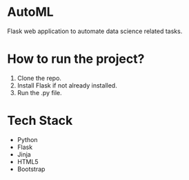 # AutoML
Flask web application to automate data science related tasks.

# How to run the project?

1. Clone the repo.
2. Install Flask if not already installed.
3. Run the .py file.

# Tech Stack

- Python
- Flask
- Jinja
- HTML5
- Bootstrap
